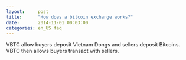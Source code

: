```yaml
---
layout:     post
title:      "How does a bitcoin exchange works?"
date:       2014-11-01 00:03:00
categories: en_US faq
---
```


VBTC allow buyers deposit Vietnam Dongs and sellers deposit Bitcoins. VBTC then allows buyers transact with sellers.
